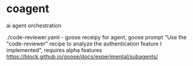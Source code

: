 # coagent
ai agent orchestration

./code-reviewer.yaml - goose receipy for agent, goose prompt "Use the "code-reviewer" recipe to analyze the authentication feature I implemented", requires alpha features https://block.github.io/goose/docs/experimental/subagents/
